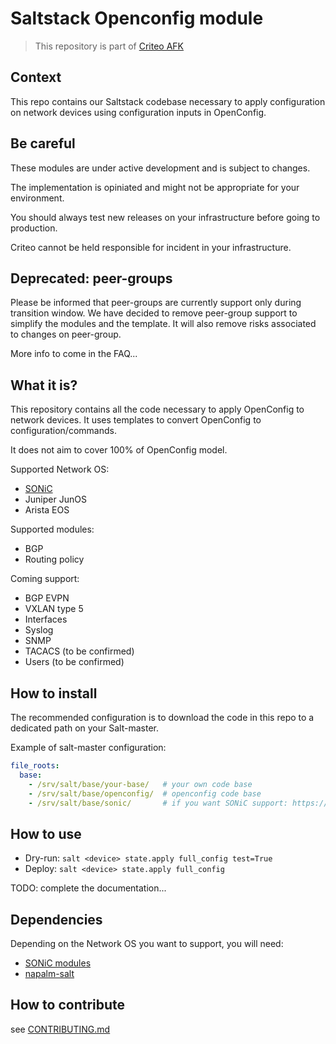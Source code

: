# Saltstack Openconfig module

> This repository is part of [Criteo AFK](https://github.com/criteo/criteo-network-automation-stack)

## Context

This repo contains our Saltstack codebase necessary to apply configuration on network devices using configuration inputs in OpenConfig.

## Be careful

These modules are under active development and is subject to changes.

The implementation is opiniated and might not be appropriate for your environment.

You should always test new releases on your infrastructure before going to production.

Criteo cannot be held responsible for incident in your infrastructure.

## Deprecated: peer-groups

Please be informed that peer-groups are currently support only during transition window. We have decided to remove peer-group support to simplify the modules and the template. It will also remove risks associated to changes on peer-group.

More info to come in the FAQ...

## What it is?

This repository contains all the code necessary to apply OpenConfig to network devices. It uses templates to convert OpenConfig to configuration/commands.

It does not aim to cover 100% of OpenConfig model.

Supported Network OS:
- [SONiC](https://github.com/sonic-net/SONiC)
- Juniper JunOS
- Arista EOS

Supported modules:
- BGP
- Routing policy

Coming support:
- BGP EVPN
- VXLAN type 5
- Interfaces
- Syslog
- SNMP
- TACACS (to be confirmed)
- Users (to be confirmed)

## How to install

The recommended configuration is to download the code in this repo to a dedicated path on your Salt-master.

Example of salt-master configuration:
```yaml
file_roots:
  base:
    - /srv/salt/base/your-base/   # your own code base
    - /srv/salt/base/openconfig/  # openconfig code base
    - /srv/salt/base/sonic/       # if you want SONiC support: https://github.com/criteo/sonic-saltstack
```

## How to use

* Dry-run: `salt <device> state.apply full_config test=True`
* Deploy: `salt <device> state.apply full_config`

TODO: complete the documentation...

## Dependencies

Depending on the Network OS you want to support, you will need:
- [SONiC modules](https://github.com/criteo/sonic-saltstack)
- [napalm-salt](https://github.com/napalm-automation/napalm-salt)

## How to contribute

see [CONTRIBUTING.md](CONTRIBUTING.md)

